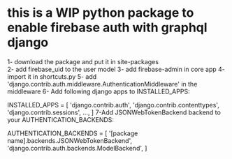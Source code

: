 # this is a WIP python package to enable firebase auth with graphql django <br>
1- download the package and put it in site-packages<br>
2- add firebase_uid to the user model
3- add firebase-admin in core app
4- import it in shortcuts.py
5- add 'django.contrib.auth.middleware.AuthenticationMiddleware' in the middleware
6- Add following django apps to INSTALLED_APPS:

INSTALLED_APPS = [
    'django.contrib.auth',
    'django.contrib.contenttypes',
    'django.contrib.sessions',
    ...,
]
7-Add JSONWebTokenBackend backend to your AUTHENTICATION_BACKENDS:

AUTHENTICATION_BACKENDS = [
    '[package name].backends.JSONWebTokenBackend',
    'django.contrib.auth.backends.ModelBackend',
]
